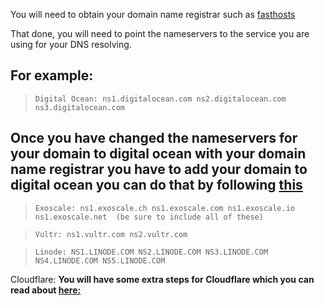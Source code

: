 You will need to obtain your domain name registrar such as [fasthosts](https://www.fasthosts.co.uk)

That done, you will need to point the nameservers to the service you are using for your DNS resolving.

For example:
---------------

>     Digital Ocean: ns1.digitalocean.com ns2.digitalocean.com ns3.digitalocean.com

Once you have changed the nameservers for your domain to digital ocean with your domain name registrar you have to add your domain to digital ocean you can do that by following [this](https://docs.digitalocean.com/products/networking/dns/how-to/add-domains/)
----------------

>     Exoscale: ns1.exoscale.ch ns1.exoscale.com ns1.exoscale.io ns1.exoscale.net  (be sure to include all of these)  

>     Vultr: ns1.vultr.com ns2.vultr.com 

>     Linode: NS1.LINODE.COM NS2.LINODE.COM NS3.LINODE.COM NS4.LINODE.COM NS5.LINODE.COM 

Cloudflare: **You will have some extra steps for Cloudflare which you can read about [here:](https://support.cloudflare.com/hc/en-us/articles/200169006-Setting-up-Custom-Nameservers-at-Cloudflare)**  
